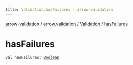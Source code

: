 ```yaml
---
title: Validation.hasFailures - arrow-validation
---
```


[arrow-validation](../../index.html) / [arrow.validation](../index.html) / [Validation](index.html) / [hasFailures](./has-failures.html)

# hasFailures

`val hasFailures: `[`Boolean`](https://kotlinlang.org/api/latest/jvm/stdlib/kotlin/-boolean/index.html)